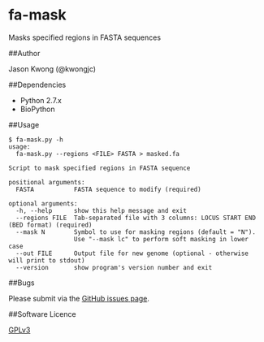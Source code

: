 # fa-mask
Masks specified regions in FASTA sequences

##Author

Jason Kwong (@kwongjc)

##Dependencies
* Python 2.7.x
* BioPython

##Usage

```
$ fa-mask.py -h
usage: 
  fa-mask.py --regions <FILE> FASTA > masked.fa

Script to mask specified regions in FASTA sequence

positional arguments:
  FASTA           FASTA sequence to modify (required)

optional arguments:
  -h, --help      show this help message and exit
  --regions FILE  Tab-separated file with 3 columns: LOCUS START END (BED format) (required)
  --mask N        Symbol to use for masking regions (default = "N").
                  Use "--mask lc" to perform soft masking in lower case
  --out FILE      Output file for new genome (optional - otherwise will print to stdout)
  --version       show program's version number and exit
```

##Bugs

Please submit via the [GitHub issues page](https://github.com/kwongj/fa-mask/issues).  

##Software Licence

[GPLv3](https://github.com/kwongj/fa-mask/blob/master/LICENSE)
